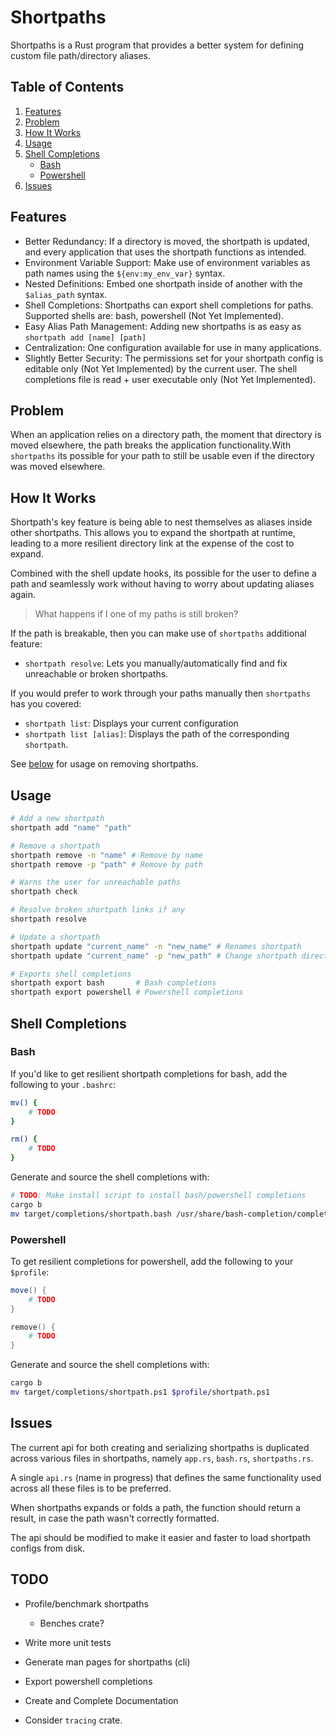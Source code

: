 # Shortpaths

Shortpaths is a Rust program that provides a better system for defining custom file path/directory aliases.

## Table of Contents
1. [Features](#features)
2. [Problem](#problem)
3. [How It Works](#how-it-works)
4. [Usage](#usage)
5. [Shell Completions](#shell-completions)
    - [Bash](#bash)
    - [Powershell](#powershell)
6. [Issues](#issues)

## Features

- Better Redundancy: If a directory is moved, the shortpath is updated, and every application that uses the shortpath functions as intended.
- Environment Variable Support: Make use of environment variables as path names using the `${env:my_env_var}` syntax.
- Nested Definitions: Embed one shortpath inside of another with the `$alias_path` syntax.
- Shell Completions: Shortpaths can export shell completions for paths. Supported shells are: bash, powershell (Not Yet Implemented).
- Easy Alias Path Management: Adding new shortpaths is as easy as `shortpath add [name] [path]`
- Centralization: One configuration available for use in many applications.
- Slightly Better Security: The permissions set for your shortpath config is editable only (Not Yet Implemented) by the current user.
    The shell completions file is read + user executable only (Not Yet Implemented).

## Problem

When an application relies on a directory path, the moment that directory is moved elsewhere,
the path breaks the application functionality.With `shortpaths` its possible for your
path to still be usable even if the directory was moved elsewhere.

## How It Works

Shortpath's key feature is being able to nest themselves as aliases inside other shortpaths.
This allows you to expand the shortpath at runtime, leading to a more resilient directory link
at the expense of the cost to expand.

Combined with the shell update hooks, its possible for the user to define a path and seamlessly
work without having to worry about updating aliases again.

> What happens if I one of my paths is still broken?

If the path is breakable, then you can make use of `shortpaths` additional feature:
- `shortpath resolve`: Lets you manually/automatically find and fix unreachable or broken shortpaths.

If you would prefer to work through your paths manually then `shortpaths` has you covered:
- `shortpath list`: Displays your current configuration
- `shortpath list [alias]`: Displays the path of the corresponding `shortpath`.

See [below](#usage) for usage on removing shortpaths.

## Usage

```bash
# Add a new shortpath
shortpath add "name" "path"

# Remove a shortpath
shortpath remove -n "name" # Remove by name
shortpath remove -p "path" # Remove by path

# Warns the user for unreachable paths
shortpath check

# Resolve broken shortpath links if any
shortpath resolve

# Update a shortpath
shortpath update "current_name" -n "new_name" # Renames shortpath
shortpath update "current_name" -p "new_path" # Change shortpath directory

# Exports shell completions
shortpath export bash       # Bash completions
shortpath export powershell # Powershell completions
```

## Shell Completions

### Bash

If you'd like to get resilient shortpath completions for bash, add the following to your `.bashrc`:

```bash
mv() {
    # TODO
}

rm() {
    # TODO
}
```

Generate and source the shell completions with:

```bash
# TODO: Make install script to install bash/powershell completions
cargo b
mv target/completions/shortpath.bash /usr/share/bash-completion/completions
```

### Powershell

To get resilient completions for powershell, add the following to your `$profile`:

```ps1
move() {
    # TODO
}

remove() {
    # TODO
}
```

Generate and source the shell completions with:

```bash
cargo b
mv target/completions/shortpath.ps1 $profile/shortpath.ps1
```

## Issues

The current api for both creating and serializing shortpaths is duplicated
across various files in shortpaths, namely `app.rs`, `bash.rs`, `shortpaths.rs`.

A single `api.rs` (name in progress) that defines the same functionality used across
all these files is to be preferred.

When shortpaths expands or folds a path, the function should return a result, in case the path wasn't correctly formatted.

The api should be modified to make it easier and faster to load shortpath configs from disk.

## TODO

- Profile/benchmark shortpaths
    - Benches crate?
- Write more unit tests
- Generate man pages for shortpaths (cli)
- Export powershell completions
- Create and Complete Documentation

- Consider `tracing` crate.

